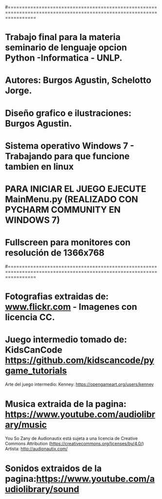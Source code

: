 #======================================================================================================================
# Trabajo final para la materia seminario de lenguaje opcion Python -Informatica - UNLP.
# Autores: Burgos Agustin, Schelotto Jorge.
# Diseño grafico e ilustraciones: Burgos Agustin.
# Sistema operativo Windows 7 - Trabajando para que funcione tambien en linux
# PARA INICIAR EL JUEGO EJECUTE MainMenu.py (REALIZADO CON PYCHARM COMMUNITY EN WINDOWS 7)
# Fullscreen para monitores con resolución de 1366x768
#======================================================================================================================
# Fotografias extraidas de: www.flickr.com - Imagenes con licencia CC.
# Juego intermedio tomado de: KidsCanCode https://github.com/kidscancode/pygame_tutorials
  Arte del juego intermedio: Kenney: https://opengameart.org/users/kenney
# Musica extraida de la pagina: https://www.youtube.com/audiolibrary/music
  You So Zany de Audionautix está sujeta a una licencia de Creative Commons Attribution (https://creativecommons.org/licenses/by/4.0/)
  Artista: http://audionautix.com/
# Sonidos extraidos de la pagina:https://www.youtube.com/audiolibrary/sound
